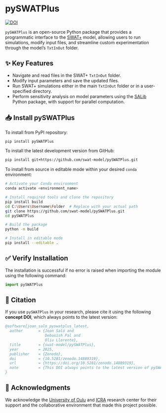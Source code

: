 # pySWATPlus


[![DOI](https://zenodo.org/badge/DOI/10.5281/zenodo.14889319.svg)](https://doi.org/10.5281/zenodo.14889319)


`pySWATPlus` is an open-source Python package that provides a programmatic interface to the [SWAT+](https://swat.tamu.edu/software/plus/) model, allowing users to run simulations, modify input files, and streamline custom experimentation through the model’s `TxtInOut` folder.


## ✨ Key Features

- Navigate and read files in the SWAT+ `TxtInOut` folder.
- Modify input parameters and save the updated files.
- Run SWAT+ simulations either in the main `TxtInOut` folder or in a user-specified directory.
- Perform sensitivity analysis on model parameters using the [SALib](https://github.com/SALib/SALib) Python package, with support for parallel computation.


## 📥 Install pySWATPlus

To install from PyPI repository:

```bash
pip install pySWATPlus
```

To install the latest development version from GitHub:

```bash
pip install git+https://github.com/swat-model/pySWATPlus.git
```

To install from source in editable mode within your desired `conda` environment:

```bash
# Activate your Conda environment
conda activate <environment_name>

# Install required tools and clone the repository
pip install build
cd C:\Users\Username\Folder  # Replace with your actual path
git clone https://github.com/swat-model/pySWATPlus.git
cd pySWATPlus

# Build the package
python -m build

# Install in editable mode
pip install --editable .
```

## ✅ Verify Installation

The installation is successful if no error is raised when importing the module using the following command:

```python
import pySWATPlus
```

## 📖 Citation

If you use `pySWATPlus` in your research, please cite it using the following **concept DOI**, which always points to the latest version:

```bibtex
@software{joan_salo_pyswatplus_latest,
  author       = {Joan Saló and
                  Debasish Pal and
                  Oliu Llorente},
  title        = {swat-model/pySWATPlus},
  year         = 2025,
  publisher    = {Zenodo},
  doi          = {10.5281/zenodo.14889319},
  url          = {https://doi.org/10.5281/zenodo.14889319},
  note         = {This DOI always points to the latest version of pySWATPlus.},
}
```

## 🙏 Acknowledgments
We acknowledge the [University of Oulu](https://www.oulu.fi/en) and [ICRA](https://icra.cat/en) research center for their support and the collaborative environment that made this project possible.
